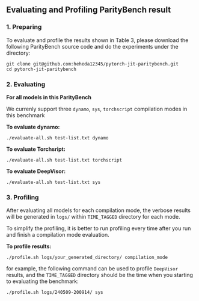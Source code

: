 ## Evaluating and Profiling ParityBench result

### 1. Preparing

To evaluate and profile the results shown in Table 3, please download the following ParityBench source code and do the experiments under the directory:

```
git clone git@github.com:heheda12345/pytorch-jit-paritybench.git
cd pytorch-jit-paritybench
```

### 2. Evaluating 

**For all models in this ParityBench**


We currenly support three ```dynamo```, ```sys```, ```torchscript``` compilation modes in this benchmark


**To evaluate dynamo:**
```
./evaluate-all.sh test-list.txt dynamo
```

**To evaluate Torchsript:**
```
./evaluate-all.sh test-list.txt torchscript
```

**To evaluate DeepVisor:**
```
./evaluate-all.sh test-list.txt sys
```

### 3. Profiling

After evaluating all models for each compilation mode, the verbose results will be generated in ```logs/``` within ```TIME_TAGGED``` directory for each mode. 

To simplify the profiling, it is better to run profiling every time after you run and finish a compilation mode evaluation.

**To profile results:**
```
./profile.sh logs/your_generated_directory/ compilation_mode
```

for example, the following command can be used to profile ```DeepVisor``` results, and the ```TIME_TAGGED``` directory should be the time when you starting to evaluating the benchmark:
```
./profile.sh logs/240509-200914/ sys
```
